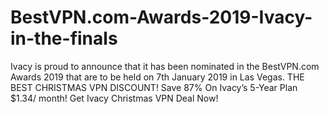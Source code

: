 # BestVPN.com-Awards-2019-Ivacy-in-the-finals
Ivacy is proud to announce that it has been nominated in the BestVPN.com Awards 2019 that are to be held on 7th January 2019 in Las Vegas. THE BEST CHRISTMAS VPN DISCOUNT! Save 87% On Ivacy’s 5-Year Plan $1.34/ month! Get Ivacy Christmas VPN Deal Now!

